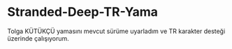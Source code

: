 # Stranded-Deep-TR-Yama
Tolga KÜTÜKÇÜ yamasını mevcut sürüme uyarladım ve TR karakter desteği üzerinde çalışıyorum.
